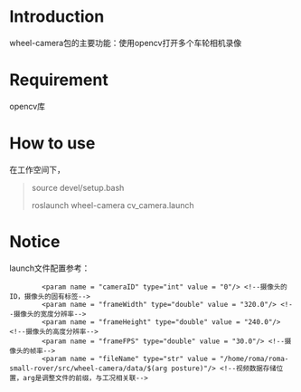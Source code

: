 # Introduction

wheel-camera包的主要功能：使用opencv打开多个车轮相机录像

# Requirement

opencv库

# How to use

在工作空间下，

> source devel/setup.bash
>
> roslaunch wheel-camera cv_camera.launch

# Notice

launch文件配置参考：

```
        <param name = "cameraID" type="int" value = "0"/> <!--摄像头的ID，摄像头的固有标签-->
        <param name = "frameWidth" type="double" value = "320.0"/> <!--摄像头的宽度分辨率-->
        <param name = "frameHeight" type="double" value = "240.0"/> <!--摄像头的高度分辨率-->
        <param name = "frameFPS" type="double" value = "30.0"/> <!--摄像头的帧率-->
        <param name = "fileName" type="str" value = "/home/roma/roma-small-rover/src/wheel-camera/data/$(arg posture)"/> <!--视频数据存储位置，arg是调整文件的前缀，与工况相关联-->
```
